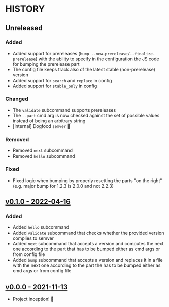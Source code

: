 # HISTORY

## Unreleased

### Added

- Added support for prereleases (`bump --new-prerelease/--finalize-prerelease`) with the ability to specify in the configuration the JS code for bumping the prerelease part
- The config file keeps track also of the latest stable (non-prerelease) version
- Added support for `search` and `replace` in config
- Added support for `stable_only` in config

### Changed

- The `validate` subcommand supports prereleases
- The `--part` cmd arg is now checked against the set of possible values instead of being an arbitrary string
- [internal] Dogfood `semver` :tada:

### Removed

- Removed `next` subcommand
- Removed `hello` subcommand

### Fixed

- Fixed logic when bumping by properly resetting the parts "on the right" (e.g. major bump for 1.2.3 is 2.0.0 and not 2.2.3)

## [v0.1.0 - 2022-04-16](https://github.com/se7entyse7en/semver/compare/v0.0.0...v0.1.0)

### Added

- Added `hello` subcommand
- Added `validate` subcommand that checks whether the provided version complies to semver
- Added `next` subcommand that accepts a version and computes the next one according to the part that has to be bumped either as cmd args or from config file
- Added `bump` subcommand that accepts a version and replaces it in a file with the next one according to the part the has to be bumped either as cmd args or from config file

## [v0.0.0 - 2021-11-13](https://github.com/se7entyse7en/semver/compare/486f8cd34136f830e21c15ff179a74a251165fd9...v0.0.0)

- Project inception! :tada:
